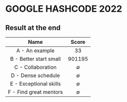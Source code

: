 # GOOGLE HASHCODE 2022

## Result at the end 
|        **Name**        | **Score** |
|:----------------------:|:---------:|
| A - An example         |    33     |
| B - Better start small |  901195   |
| C - Collaboration      |     ∅     |
| D - Dense schedule     |     ∅     |
| E - Exceptional skills |     ∅     |
| F - Find great mentors |     ∅     |